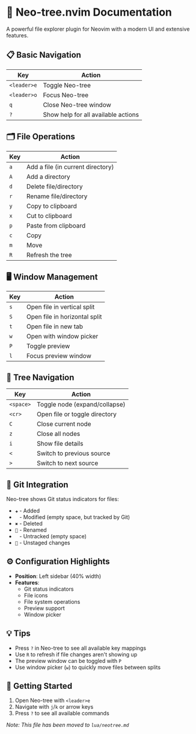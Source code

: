 # 🌳 Neo-tree.nvim Documentation

A powerful file explorer plugin for Neovim with a modern UI and extensive features.

## 📋 Basic Navigation

| Key | Action |
|-----|--------|
| `<leader>e` | Toggle Neo-tree |
| `<leader>o` | Focus Neo-tree |
| `q` | Close Neo-tree window |
| `?` | Show help for all available actions |

## 🗂️ File Operations

| Key | Action |
|-----|--------|
| `a` | Add a file (in current directory) |
| `A` | Add a directory |
| `d` | Delete file/directory |
| `r` | Rename file/directory |
| `y` | Copy to clipboard |
| `x` | Cut to clipboard |
| `p` | Paste from clipboard |
| `c` | Copy |
| `m` | Move |
| `R` | Refresh the tree |

## 🖥️ Window Management

| Key | Action |
|-----|--------|
| `s` | Open file in vertical split |
| `S` | Open file in horizontal split |
| `t` | Open file in new tab |
| `w` | Open with window picker |
| `P` | Toggle preview |
| `l` | Focus preview window |

## 🌲 Tree Navigation

| Key | Action |
|-----|--------|
| `<space>` | Toggle node (expand/collapse) |
| `<cr>` | Open file or toggle directory |
| `C` | Close current node |
| `z` | Close all nodes |
| `i` | Show file details |
| `<` | Switch to previous source |
| `>` | Switch to next source |

## 🔄 Git Integration

Neo-tree shows Git status indicators for files:

- `✚` - Added
- ` ` - Modified (empty space, but tracked by Git)
- `✖` - Deleted
- `󰁕` - Renamed
- ` ` - Untracked (empty space)
- `󰄱` - Unstaged changes

## ⚙️ Configuration Highlights

- **Position**: Left sidebar (40% width)
- **Features**: 
  - Git status indicators
  - File icons
  - File system operations
  - Preview support
  - Window picker

## 💡 Tips

- Press `?` in Neo-tree to see all available key mappings
- Use `R` to refresh if file changes aren't showing up
- The preview window can be toggled with `P`
- Use window picker (`w`) to quickly move files between splits

## 🚀 Getting Started

1. Open Neo-tree with `<leader>e`
2. Navigate with `j`/`k` or arrow keys
3. Press `?` to see all available commands

*Note: This file has been moved to `lua/neotree.md`*
